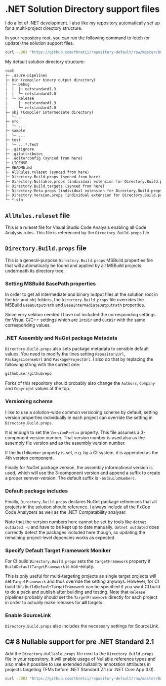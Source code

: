 # .NET Solution Directory support files

I do a lot of .NET development. I also like my repository automatically set up for a multi-project directory structure.

In your repository root, you can run the following command to fetch (or update) the solution support files.

``` sh
curl -LORJ "https://github.com/thnetii/repository-default/raw/master/DotNet-Solution-Directory/AllRules.ruleset" -LORJ "https://github.com/thnetii/repository-default/raw/master/DotNet-Solution-Directory/Directory.Build.props" -LORJ "https://github.com/thnetii/repository-default/raw/master/DotNet-Solution-Directory/Directory.Meta.props"
```

My default solution directory structure:

``` txt
root
├─ .azure-pipelines
├─ bin (compiler binary output directory)
|  ├─ Debug
|  |  ├─ netstandard1.3
|  |  └─ netstandard2.0
|  └─ Release
|     ├─ netstandard1.3
|     └─ netstandard2.0
├─ obj (Compiler intermediate directory)
|  └─ ...
├─ src
|  └─ ...
├─ sample
|  └─ ...
├─ test
|  └─ ...*.Test
├─ .gitignore
├─ .gitattributes
├─ .editorconfig (synced from here)
├─ LICENSE
├─ README.md
├─ AllRules.ruleset (synced from here)
├─ Directory.Build.props (synced from here)
├─ Directory.Nullable.props (individual extension for Directory.Build.props)
├─ Directory.Build.targets (synced from here)
├─ Directory.Meta.props (individual extension for Directory.Build.props)
├─ Directory.Version.props (individual extension for Directory.Build.props)
└─ *.sln
```

## `AllRules.ruleset` file

This is a ruleset file for Visual Studio Code Analysis enabling all Code Analysis rules. This file is referenced by the `Directory.Build.props` file.

## `Directory.Build.props` file

This is a general-purpose `Directory.Build.props` MSBuild properties file that will automatically be found and applied by all MSBuild projects underneath its directory tree.

### Setting MSBuild BasePath properties

In order to get all intermediate and binary output files at the solution root in the `bin` and `obj` folders, the `Directory.Build.props` file overrides the MSBuild `BaseOutputPath` and `BaseIntermediateOutputPath` properties.

Since very seldom needed I have not included the corresponding settings for Visual C/C++ settings which are `IntDir` and `OutDir` with the same corresponding values.

### .NET Assembly and NuGet package Metadata

`Directory.Build.props` also sets package metadata to sensible default values. You need to modify the lines setting `RepositoryUrl`, `PackageLicenseUrl` and `PackageProjectUrl`. I also do that by replacing
the following string with the correct one:

``` txt
githubuser/githubrepo
```

Forks of this repository should probably also change the `Authors`, `Company` and `Copyright` values at the top.

### Versioning scheme

I like to use a solution-wide common versioning scheme by default, setting version properties individually in each project can override the setting in `Directory.Build.props`.

It is enough to set the `VersionPrefix` property. This file assumes a 3-component version number. That version number is used also as the assembly file version and as the assembly version number.

If the `BuildNumber` property is set, e.g. by a CI system, it is appended as the 4th version component.

Finally for NuGet package version, the assembly informational version is used, which will use the 3-component version and append a suffix to create a proper semver-version. The default suffix is `-b$(BuildNumber)`.

### Default package includes

Finally, `Directory.Build.props` declares NuGet package references that all projects in the solution should reference. I always include all the FxCop Code Analyzers as well as the .NET Compatability analyser.

Note that the version numbers here cannot be set by tools like `dotnet outdated -u` and have to be kept up to date manually. `dotnet outdated` does correctly detect the packages included here though, so updating the remaining project-level depencies works as expected.

### Specify Default Target Framework Moniker

For CI build `Directory.Build.props` sets the `TargetFramework` property if `BuildDefaultTargetFramework` is non-empty.

This is only useful for multi-targeting projects as single target projects will set `TargetFramework` and thus override the setting anyways. However, for CI build this `BuildDefaultTargetFramework` can be specified if you want CI build to do a pack and publish after building and testing. Note that `Release` pipelines probably should set the `TargetFramework` directly for each project in order to actually make releases for **all** targets.

### Enable SourceLink

`Directory.Build.props` also includes the necessary settings for SourceLink.

## C# 8 Nullable support for pre .NET Standard 2.1

Add the `Directory.Nullable.props` file next to the `Directory.Build.props` file in your repository. It will enable usage of Nullable reference types and also make it possible to use extended nullability annotation attributes in projects targeting TFMs before .NET Standard 2.1 (or .NET Core App 3.0).

``` sh
curl -LORJ "https://github.com/thnetii/repository-default/raw/master/DotNet-Solution-Directory/Directory.Nullable.props"
```
